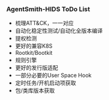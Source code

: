 ### AgentSmith-HIDS ToDo List

* 梳理ATT&CK，一一对应
* 自动化稳定性测试/自动化全版本编译
* 提权检测
* 更好的兼容K8S
* Rootkit/Bootkit
* 规则引擎
* 更好的发行版适配
* 一部分必要的User Space Hook
* 定时任务/开机启动项获取
* 包/类库版本获取

